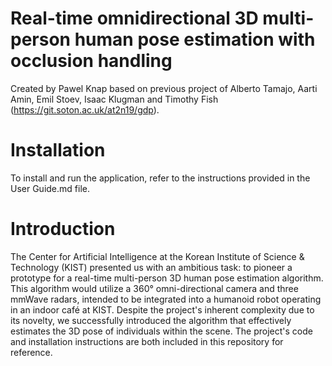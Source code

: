 # Real-time omnidirectional 3D multi-person human pose estimation with occlusion handling
Created by Pawel Knap based on previous project of Alberto Tamajo, Aarti Amin, Emil Stoev, Isaac Klugman and Timothy Fish (https://git.soton.ac.uk/at2n19/gdp).

# Installation
To install and run the application, refer to the instructions provided in the User Guide.md file.

# Introduction
The Center for Artificial Intelligence at the Korean Institute of Science & Technology (KIST) presented us with an ambitious task: to pioneer a prototype for a real-time multi-person 3D human pose estimation algorithm. This algorithm would utilize a 360° omni-directional camera and three mmWave radars, intended to be integrated into a humanoid robot operating in an indoor café at KIST. Despite the project's inherent complexity due to its novelty, we successfully introduced the algorithm that effectively estimates the 3D pose of individuals within the scene. The project's code and installation instructions are both included in this repository for reference.
